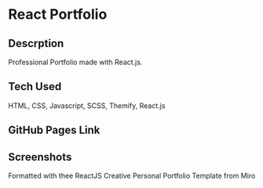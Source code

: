 # React Portfolio

## Descrption

Professional Portfolio made with React.js.

## Tech Used

HTML, CSS, Javascript, SCSS, Themify, React.js

## GitHub Pages Link

## Screenshots

Formatted with thee ReactJS Creative Personal Portfolio Template from Miro
